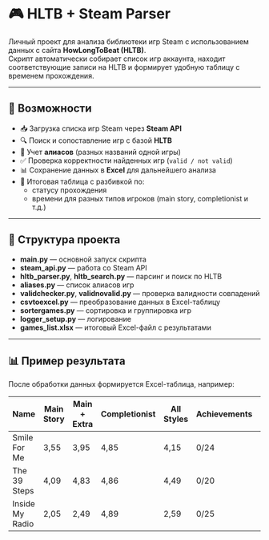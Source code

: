 # 🎮 HLTB + Steam Parser

Личный проект для анализа библиотеки игр Steam с использованием данных с сайта **HowLongToBeat (HLTB)**.  
Скрипт автоматически собирает список игр аккаунта, находит соответствующие записи на HLTB и формирует удобную таблицу с временем прохождения.  

---

## 📖 Возможности

- 📥 Загрузка списка игр Steam через **Steam API**  
- 🔍 Поиск и сопоставление игр с базой **HLTB**  
- 📝 Учет **алиасов** (разных названий одной игры)  
- ✅ Проверка корректности найденных игр (`valid / not valid`)  
- 📊 Сохранение данных в **Excel** для дальнейшего анализа  
- 📑 Итоговая таблица с разбивкой по: 
  - статусу прохождения  
  - времени для разных типов игроков (main story, completionist и т.д.)  

---

## 📂 Структура проекта

- **main.py** — основной запуск скрипта  
- **steam_api.py** — работа со Steam API  
- **hltb_parser.py**, **hltb_search.py** — парсинг и поиск по HLTB  
- **aliases.py** — список алиасов игр  
- **validchecker.py**, **validnovalid.py** — проверка валидности совпадений  
- **csvtoexcel.py** — преобразование данных в Excel-таблицу  
- **sortergames.py** — сортировка и группировка игр  
- **logger_setup.py** — логирование  
- **games_list.xlsx** — итоговый Excel-файл с результатами  

---

## 📊 Пример результата

После обработки данных формируется Excel-таблица, например:

| Name             | Main Story | Main + Extra | Completionist | All Styles | Achievements | APP_ID  | HLTB_ID |
|------------------|------------|--------------|---------------|------------|--------------|---------|---------|
| Smile For Me     | 3,55       | 3,95         | 4,85          | 4,15       | 0/24         | 1018850 | 71180   |
| The 39 Steps     | 4,09       | 4,83         | 4,86          | 4,49       | 0/20         | 234940  | 9737    |
| Inside My Radio  | 2,05       | 2,49         | 4,89          | 2,59       | 0/25         | 357720  | 26952   |

